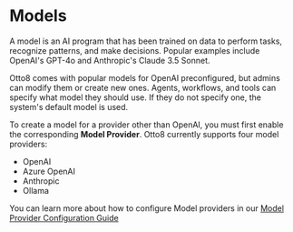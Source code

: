 # Models

A model is an AI program that has been trained on data to perform tasks, recognize patterns, and make decisions. Popular examples include OpenAI's GPT-4o and Anthropic's Claude 3.5 Sonnet.

Otto8 comes with popular models for OpenAI preconfigured, but admins can modify them or create new ones. Agents, workflows, and tools can specify what model they should use. If they do not specify one, the system's default model is used.

To create a model for a provider other than OpenAI, you must first enable the corresponding **Model Provider**. Otto8 currently supports four model providers:
- OpenAI
- Azure OpenAI
- Anthropic
- Ollama

You can learn more about how to configure Model providers in our [Model Provider Configuration Guide](/configuration/model-providers)